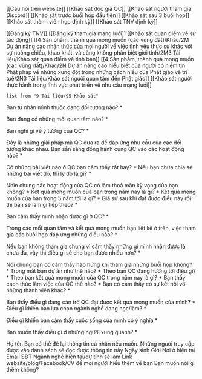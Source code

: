 [[Câu hỏi trên website]] 
[[Khảo sát độc giả QC]] 
[[Khảo sát người tham gia Discord]] 
[[Khảo sát trước buổi họp đầu tiên]] 
[[Khảo sát sau 3 buổi họp]] 
[[Khảo sát thành viên họp định kỳ]] 
[[Khảo sát TNV định kỳ]] 

[[Đăng ký TNV]] 
[[Đăng ký tham gia mạng lưới]]
[[Khảo sát quan điểm về sự tác động]]
[[4 Sản phẩm, thành quả mong muốn (các vùng đất)/Khác/2M Dự án nâng cao nhận thức của mọi người về việc tình yêu thực sự khác với sự nuông chiều, khao khát, và cũng không phân biệt giới tính/2M3 Tài liệu/Khảo sát quan điểm về tình bạn]] 
[[4 Sản phẩm, thành quả mong muốn (các vùng đất)/Khác/2N Dự án nâng cao hiểu biết của người có niềm tin Phật pháp về những xung đột trong những cách hiểu của Phật giáo về trí tuệ/2N3 Tài liệu/Khảo sát người quan tâm đến Phật giáo]] 
[[Khảo sát người thực hành trong lĩnh vực phát triển về nhu cầu mạng lưới]] 

```dataview
list from "9 Tài liệu/95 Khảo sát" 
```

Bạn tự nhận mình thuộc dạng đối tượng nào? *

Bạn đang có những mối quan tâm nào? *

Bạn nghĩ gì về ý tưởng của QC? *

Đây là những giải pháp mà QC đưa ra để đáp ứng nhu cầu của các đối tượng khác nhau. Bạn sẵn sàng đồng hành cùng QC vào các hoạt động nào? *

Có những bài viết nào ở QC bạn cảm thấy rất hay? *
Nếu bạn chưa chia sẻ những bài viết đó, thì lý do là gì? *


Nhìn chung các hoạt động của QC có làm thoả mãn kỳ vọng của bạn không? *
Kết quả mong muốn của bạn trong năm nay là gì? *
Kết quả mong muốn của bạn trong 5 năm tới là gì? *
Giả sử sau khi đạt được điều này rồi thì bạn sẽ làm gì tiếp theo? *


Bạn cảm thấy mình nhận được gì ở QC? *


Trong các mối quan tâm và kết quả mong muốn bạn liệt kê ở trên, việc tham gia các buổi họp đáp ứng những điều nào? *


Nếu bạn không tham gia chung vì cảm thấy những gì mình nhận được là chưa đủ, vậy thì điều gì sẽ cho bạn được nhiều hơn? *


Nói chung bạn có cảm thấy hào hứng khi tham gia những buổi họp không? *
Trong mắt bạn dự án như thế nào? *
Theo bạn QC đang hướng tới điều gì? *
Theo bạn kết quả mong muốn của QC trong năm nay là gì? *
Bạn thấy cách thức làm việc của QC thế nào? *
Bạn có cảm thấy có sự kết nối với những thành viên khác? *


Bạn thấy điều gì đang cản trở QC đạt được kết quả mong muốn của mình? *
Điều gì khiến bạn lựa chọn ngành nghề đang học/làm? *

Điều gì khiến bạn cảm thấy cuộc sống của mình có ý nghĩa *

Bạn muốn thấy điều gì ở những người xung quanh? *


Họ tên 
Bạn có thể để lại thông tin cá nhân nếu muốn. Những người truy cập được vào danh sách sẽ đọc được thông tin này
Ngày sinh 
Giới 
Nơi ở hiện tại 
Email 
SĐT 
Ngành nghề hiện tại/dự tính sẽ làm 
Link website/blog/Facebook/CV để mọi người hiểu thêm về bạn 
Bạn muốn nói gì thêm không? 